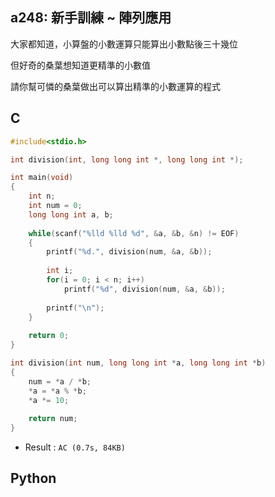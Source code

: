 ## a248: 新手訓練 ~ 陣列應用 
大家都知道，小算盤的小數運算只能算出小數點後三十幾位

但好奇的桑葉想知道更精準的小數值 

請你幫可憐的桑葉做出可以算出精準的小數運算的程式

## C
```C
#include<stdio.h>

int division(int, long long int *, long long int *);

int main(void)
{
	int n;
	int num = 0;
	long long int a, b;
	
	while(scanf("%lld %lld %d", &a, &b, &n) != EOF)
	{
		printf("%d.", division(num, &a, &b));
		
		int i;
		for(i = 0; i < n; i++)
			printf("%d", division(num, &a, &b));
			
		printf("\n");
	}
	
	return 0;
}

int division(int num, long long int *a, long long int *b)
{
	num = *a / *b;
	*a = *a % *b;
	*a *= 10;
	
	return num;
}
```
 * Result : `AC (0.7s, 84KB)`

## Python
